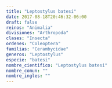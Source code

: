 ```yaml
---
title: "Leptostylus batesi"
date: 2017-08-18T20:46:32-06:00
draft: false
reinos: "Animalia"
divisiones: "Arthropoda"
clases: "Insecta"
ordenes: "Coleoptera"
familias: "Cerambycidae"
generos: "Leptostylus"
especie: "batesi"
nombre_cientifico: "Leptostylus batesi"
nombre_comun: ""
nombre_ingles: ""
---
```

